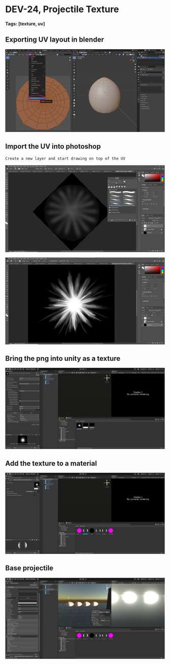 # DEV-24, Projectile Texture
#### Tags: [texture, uv]


## Exporting UV layout in blender

![](../images/DEV-24/DEV-24-A.png)

## Import the UV into photoshop

    Create a new layer and start drawing on top of the UV

![](../images/DEV-24/DEV-24-B.png)

![](../images/DEV-24/DEV-24-C2.png)

## Bring the png into unity as a texture

![](../images/DEV-24/DEV-24-D.png)

## Add the texture to a material

![](../images/DEV-24/DEV-24-E.png)

## Base projectile

![](../images/DEV-24/DEV-24-F.png)
